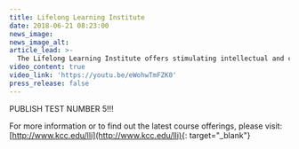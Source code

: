 ```yaml
---
title: Lifelong Learning Institute
date: 2018-06-21 08:23:00
news_image:
news_image_alt:
article_lead: >-
  The Lifelong Learning Institute offers stimulating intellectual and cultural pursuits, for active people 50 and up.
video_content: true
video_link: 'https://youtu.be/eWohwTmFZK0'
press_release: false
---
```


PUBLISH TEST NUMBER 5!!!

For more information or to find out the latest course offerings, please visit: [http://www.kcc.edu/lli](http://www.kcc.edu/lli){: target="_blank"}